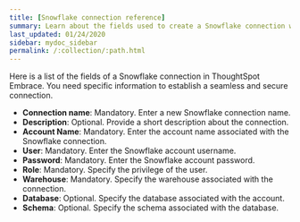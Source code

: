 ```yaml
---
title: [Snowflake connection reference]
summary: Learn about the fields used to create a Snowflake connection with ThoughtSpot Embrace.
last_updated: 01/24/2020
sidebar: mydoc_sidebar
permalink: /:collection/:path.html
---
```


Here is a list of the fields of a Snowflake connection in ThoughtSpot Embrace. You need specific information to establish a seamless and secure connection.

 - **Connection name**: Mandatory. Enter a new Snowflake connection name.
 - **Description**: Optional. Provide a short description about the connection.
 - **Account Name**: Mandatory. Enter the account name associated with the Snowflake connection.
 - **User**: Mandatory. Enter the Snowflake account username.
 - **Password**: Mandatory. Enter the Snowflake account password.
 - **Role**: Mandatory. Specify the privilege of the user.
 - **Warehouse**: Mandatory. Specify the warehouse associated with the connection.
 - **Database**: Optional. Specify the database associated with the account.
 - **Schema**: Optional. Specify the schema associated with the database.
